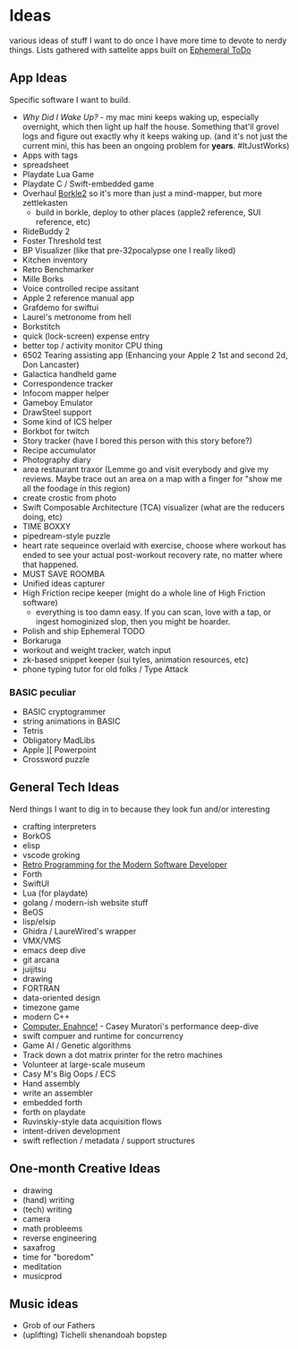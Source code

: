 # Ideas

various ideas of stuff I want to do once I have more time to devote to nerdy things.
Lists gathered with sattelite apps built on [Ephemeral ToDo](https://github.com/markd2/EphemeralToDo)

## App Ideas

Specific software I want to build.

* _Why Did I Wake Up?_ - my mac mini keeps waking up, especially overnight, which then
  light up half the house. Something that'll grovel logs and  figure out exactly why it
  keeps waking up.  (and it's not just the current mini, this has been an ongoing problem
  for **years**.  #ItJustWorks)
* Apps with tags
* spreadsheet
* Playdate Lua Game
* Playdate C / Swift-embedded game
* Overhaul [Borkle2](https://github.com/markd2/Borkle2) so it's more than just a
  mind-mapper, but more zettlekasten
  - build in borkle, deploy to other places (apple2 reference, SUI reference, etc)
* RideBuddy 2
* Foster Threshold test
* BP Visualizer (like that pre-32pocalypse one I really liked)
* Kitchen inventory
* Retro Benchmarker
* Mille Borks
* Voice controlled recipe assitant
* Apple 2 reference manual app
* Grafdemo for swiftui
* Laurel's metronome from hell
* Borkstitch
* quick (lock-screen) expense entry
* better top / activity monitor CPU thing
* 6502 Tearing assisting app (Enhancing your Apple 2 1st and second 2d, Don Lancaster)
* Galactica handheld game
* Correspondence tracker
* Infocom mapper helper
* Gameboy Emulator
* DrawSteel support
* Some kind of ICS helper
* Borkbot for twitch
* Story tracker (have I bored this person with this story before?)
* Recipe accumulator
* Photography diary
* area restaurant traxor (Lemme go and visit everybody and give my reviews. Maybe trace out an area on a map with a finger for "show me all the foodage in this region)
* create crostic from photo
* Swift Composable Architecture (TCA) visualizer (what are the reducers doing, etc)
* TIME BOXXY
* pipedream-style puzzle
* heart rate sequeince overlaid with exercise, choose where workout has ended to
  see your actual post-workout recovery rate, no matter where that happened.
* MUST SAVE ROOMBA
* Unified ideas capturer
* High Friction recipe keeper (might do a whole line of High Friction software)
  - everything is too damn easy.  If you can scan, love with a tap, or ingest
    homoginized slop, then you might be hoarder.
* Polish and ship Ephemeral TODO
* Borkaruga
* workout and weight tracker, watch input
* zk-based snippet keeper (sui tyles, animation resources, etc)
* phone typing tutor for old folks / Type Attack



### BASIC peculiar

* BASIC cryptogrammer
* string animations in BASIC
* Tetris 
* Obligatory MadLibs
* Apple ][ Powerpoint 
* Crossword puzzle



## General Tech Ideas

Nerd things I want to dig in to because they look fun and/or interesting

* crafting interpreters
* BorkOS
* elisp
* vscode groking
* [Retro Programming for the Modern Software Developer](https://github.com/markd2/Modern-Retro)
* Forth
* SwiftUI
* Lua (for playdate)
* golang / modern-ish website stuff
* BeOS
* lisp/elsip
* Ghidra / LaureWired's wrapper
* VMX/VMS
* emacs deep dive
* git arcana
* juijitsu
* drawing
* FORTRAN
* data-oriented design
* timezone game
* modern C++
* [Computer, Enahnce!](https://www.computerenhance.com) - Casey Muratori's performance deep-dive
* swift compuer and runtime for concurrency
* Game AI / Genetic algorithms
* Track down a dot matrix printer for the retro machines
* Volunteer at large-scale museum
* Casy M's Big Oops / ECS
* Hand assembly
* write an assembler
* embedded forth
* forth on playdate
* Ruvinskiy-style data acquisition flows
* intent-driven development
* swift reflection / metadata / support structures


## One-month Creative Ideas

* drawing
* (hand) writing
* (tech) writing
* camera
* math probleems
* reverse engineering
* saxafrog
* time for "boredom"
* meditation
* musicprod


## Music ideas

* Grob of our Fathers
* (uplifting) Tichelli shenandoah bopstep
